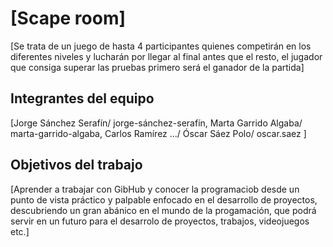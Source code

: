 # [Scape room]

[Se trata de un juego de hasta 4 participantes quienes competirán en los diferentes niveles y lucharán por llegar al final antes que el resto, el jugador que consiga superar las pruebas primero será el ganador de la partida]

## Integrantes del equipo

[Jorge Sánchez Serafín/ jorge-sánchez-serafín, Marta Garrido Algaba/ marta-garrido-algaba, Carlos Ramírez .../  Óscar Sáez Polo/ oscar.saez ]

## Objetivos del trabajo

[Aprender a trabajar con GibHub y conocer la programaciob desde un punto de vista práctico y palpable enfocado en el desarrollo de proyectos, descubriendo un gran abánico en el mundo de la progamación, que podrá servir en un futuro para el desarrolo de proyectos, trabajos, videojuegos etc.]
